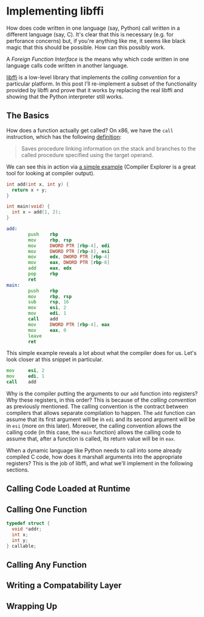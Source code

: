 # Implementing libffi

How does code written in one language (say, Python) call written in a different
language (say, C). It's clear that this is necessary (e.g. for perforance concerns) but,
if you're anything like me, it seems like black magic that this should be possible. How
can this possibly work.

A _Foreign Function Interface_ is the means why which code written in one language
calls code written in another language.

[libffi](https://github.com/libffi/libffi) is a low-level library that implements
the _calling convention_ for a particular platform. In this post I'll re-implement
a subset of the functionality provided by libffi and prove that it works by replacing
the real libffi and showing that the Python interpreter still works.

## The Basics

How does a function actually get called? On x86, we have the `call` instruction,
which has the following [definition](https://www.felixcloutier.com/x86/call):

> Saves procedure linking information on the stack and branches to the called
> procedure specified using the target operand.

We can see this in action via [a simple example](https://godbolt.org/z/ESQCRy)
(Compiler Explorer is a great tool for looking at compiler output).

```c
int add(int x, int y) {
  return x + y;
}

int main(void) {
  int x = add(1, 2);
}
```

```asm
add:
        push    rbp
        mov     rbp, rsp
        mov     DWORD PTR [rbp-4], edi
        mov     DWORD PTR [rbp-8], esi
        mov     edx, DWORD PTR [rbp-4]
        mov     eax, DWORD PTR [rbp-8]
        add     eax, edx
        pop     rbp
        ret
main:
        push    rbp
        mov     rbp, rsp
        sub     rsp, 16
        mov     esi, 2
        mov     edi, 1
        call    add
        mov     DWORD PTR [rbp-4], eax
        mov     eax, 0
        leave
        ret
```

This simple example reveals a lot about what the compiler does for us. Let's look closer at
this snippet in particular.

```asm
mov     esi, 2
mov     edi, 1
call    add
```

Why is the compiler putting the arguments to our `add` function into registers? Why these
registers, in this order? This is because of the _calling convention_ as previously mentioned.
The calling convention is the contract between compilers that allows separate compilation to
happen. The `add` function can assume that its first argument will be in `edi` and its second
argument will be in `esi` (more on this later). Moreover, the calling convention allows the calling
code (in this case, the `main` function) allows the calling code to assume that, after a
function is called, its return value will be in `eax`.

When a dynamic language like Python needs to call into some already compiled C code, how
does it marshall arguments into the appropriate registers? This is the job of libffi, and
what we'll implement in the following sections.

## Calling Code Loaded at Runtime

## Calling One Function

```c
typedef struct {
  void *addr;
  int x;
  int y;
} callable;
```

## Calling Any Function

## Writing a Compatability Layer

## Wrapping Up
